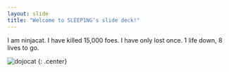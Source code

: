 ```yaml
---
layout: slide
title: "Welcome to SLEEP1NG's slide deck!"
---
```


I am ninjacat. I have killed 15,000 foes. I have only lost once. 1 life down, 8 lives to go. 

![dojocat](https://octodex.github.com/images/dojocat.jpg)
{: .center}
